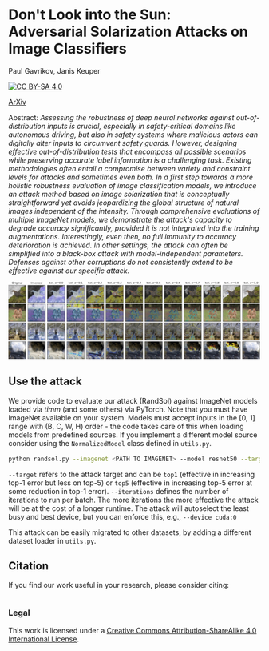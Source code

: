 # Don't Look into the Sun: <br> Adversarial Solarization Attacks on Image Classifiers
Paul Gavrikov, Janis Keuper

[![CC BY-SA 4.0][cc-by-sa-shield]][cc-by-sa]

<!-- Presented at: [Conference] -->

<!-- [Paper]() | -->
[ArXiv]() 
<!-- Presented at: | [HQ Poster]() | [Talk]() -->


Abstract: *Assessing the robustness of deep neural networks against out-of-distribution inputs is crucial, especially in safety-critical domains like autonomous driving, but also in safety systems where malicious actors can digitally alter inputs to circumvent safety guards. However, designing effective out-of-distribution tests that encompass all possible scenarios while preserving accurate label information is a challenging task. Existing methodologies often entail a compromise between variety and constraint levels for attacks and sometimes even both. In a first step towards a more holistic robustness evaluation of image classification models, we introduce an attack method based on image solarization that is conceptually straightforward yet avoids jeopardizing the global structure of natural images independent of the intensity. Through comprehensive evaluations of multiple ImageNet models, we demonstrate the attack's capacity to degrade accuracy significantly, provided it is not integrated into the training augmentations. Interestingly, even then, no full immunity to accuracy deterioration is achieved. In other settings, the attack can often be simplified into a black-box attack with model-independent parameters. Defenses against other corruptions do not consistently extend to be effective against our specific attack.*


[cc-by-sa]: http://creativecommons.org/licenses/by-sa/4.0/
[cc-by-sa-image]: https://licensebuttons.net/l/by-sa/4.0/88x31.png
[cc-by-sa-shield]: https://img.shields.io/badge/License-CC%20BY--SA%204.0-lightgrey.svg

![Hero Image](./assets/solarization_hero.jpg)


## Use the attack

We provide code to evaluate our attack (RandSol) against ImageNet models loaded via *timm* (and some others) via PyTorch. Note that you must have ImageNet available on your system. Models must accept inputs in the [0, 1] range with (B, C, W, H) order - the code takes care of this when loading models from predefined sources. If you implement a different model source consider using the `NormalizedModel` class defined in `utils.py`.

```bash
python randsol.py --imagenet <PATH TO IMAGENET> --model resnet50 --target top1 --iterations 10
```
`--target` refers to the attack target and can be `top1` (effective in increasing top-1 error but less on top-5) or `top5` (effective in increasing top-5 error at some reduction in top-1 error).
`--iterations` defines the number of iterations to run per batch. The more iterations the more effective the attack will be at the cost of a longer runtime.
The attack will autoselect the least busy and best device, but you can enforce this, e.g., `--device cuda:0`


This attack can be easily migrated to other datasets, by adding a different dataset loader in `utils.py`.

## Citation 

If you find our work useful in your research, please consider citing:

```

```

### Legal
This work is licensed under a
[Creative Commons Attribution-ShareAlike 4.0 International License][cc-by-sa].
